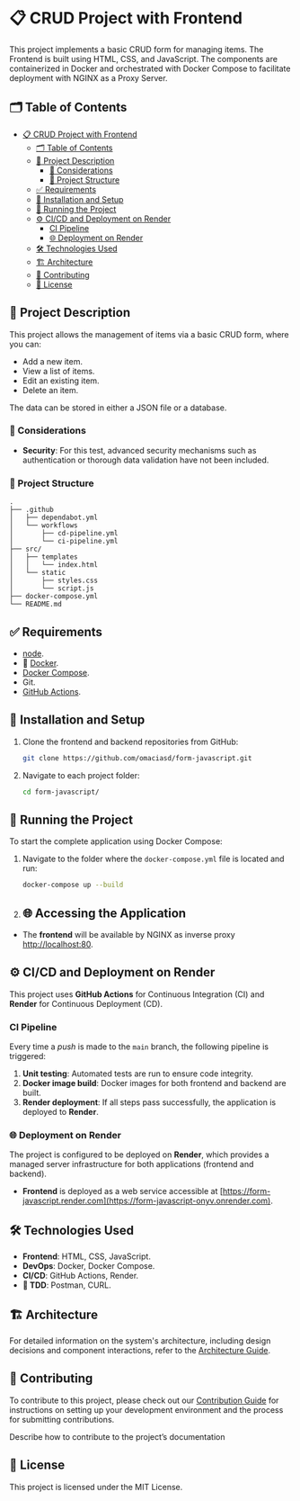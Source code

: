 # 📋 CRUD Project with Frontend

This project implements a basic CRUD form for managing items. The Frontend is built using HTML, CSS, and JavaScript. The components are containerized in Docker and orchestrated with Docker Compose to facilitate deployment with NGINX as a Proxy Server.

## 🗂️ Table of Contents

- [📋 CRUD Project with Frontend](#-crud-project-with-frontend)
  - [🗂️ Table of Contents](#️-table-of-contents)
  - [📖 Project Description](#-project-description)
    - [🛑 Considerations](#-considerations)
    - [📂 Project Structure](#-project-structure)
  - [✅ Requirements](#-requirements)
  - [🔧 Installation and Setup](#-installation-and-setup)
  - [🚀 Running the Project](#-running-the-project)
  - [⚙️ CI/CD and Deployment on Render](#️-cicd-and-deployment-on-render)
    - [CI Pipeline](#ci-pipeline)
    - [🌐 Deployment on Render](#-deployment-on-render)
  - [🛠️ Technologies Used](#️-technologies-used)
  - [🏗️ Architecture](#️-architecture)
  - [🤝 Contributing](#-contributing)
  - [📜 License](#-license)

## 📖 Project Description

This project allows the management of items via a basic CRUD form, where you can:

- Add a new item.
- View a list of items.
- Edit an existing item.
- Delete an item.

The data can be stored in either a JSON file or a database.

### 🛑 Considerations

- **Security**: For this test, advanced security mechanisms such as authentication or thorough data validation have not been included.

### 📂 Project Structure

```plaintext
.
├── .github
│   ├── dependabot.yml
│   └── workflows
│       ├── cd-pipeline.yml
│       └── ci-pipeline.yml
├── src/
│   ├── templates
│   │   └── index.html
│   └── static
│       ├── styles.css
│       └── script.js
├── docker-compose.yml
└── README.md

```

## ✅ Requirements

- [node](https://nodejs.org/en).
- 🐳 [Docker](https://www.docker.com/get-started).
- [Docker Compose](https://docs.docker.com/compose/).
- Git.
- [GitHub Actions](https://docs.github.com/en/actions).

## 🔧 Installation and Setup

1. Clone the frontend and backend repositories from GitHub:

   ```bash
   git clone https://github.com/omaciasd/form-javascript.git

   ```
   
2. Navigate to each project folder:

   ```bash
   cd form-javascript/

   ```

## 🚀 Running the Project

To start the complete application using Docker Compose:

1. Navigate to the folder where the `docker-compose.yml` file is located and run:

   ```bash
   docker-compose up --build

   ```
2. ## 🌐 Accessing the Application

- The **frontend** will be available by NGINX as inverse proxy [http://localhost:80](http://localhost:80).

## ⚙️ CI/CD and Deployment on Render

This project uses **GitHub Actions** for Continuous Integration (CI) and **Render** for Continuous Deployment (CD).

### CI Pipeline

Every time a *push* is made to the `main` branch, the following pipeline is triggered:

1. **Unit testing**: Automated tests are run to ensure code integrity.
2. **Docker image build**: Docker images for both frontend and backend are built.
3. **Render deployment**: If all steps pass successfully, the application is deployed to **Render**.

### 🌐 Deployment on Render

The project is configured to be deployed on **Render**, which provides a managed server infrastructure for both applications (frontend and backend).

- **Frontend** is deployed as a web service accessible at [https://form-javascript.render.com](https://form-javascript-onyv.onrender.com).

## 🛠️ Technologies Used

- **Frontend**: HTML, CSS, JavaScript.
- **DevOps**: Docker, Docker Compose.
- **CI/CD**: GitHub Actions, Render.
- **🚧 TDD**: Postman, CURL.

## 🏗️ Architecture

For detailed information on the system's architecture, including design decisions and component interactions, refer to the [Architecture Guide](./docs/guides/ARCHITECTURE.md).

## 🤝 Contributing

To contribute to this project, please check out our [Contribution Guide](./docs/guides/CONTRIBUTING.md) for instructions on setting up your development environment and the process for submitting contributions.

Describe how to contribute to the project’s documentation

## 📜 License

This project is licensed under the MIT License.
